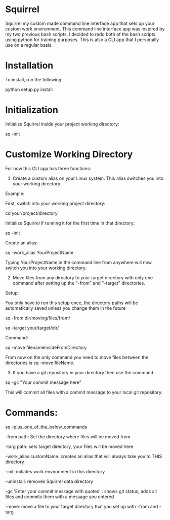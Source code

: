 # Squirrel

Squirrel my custom made command line interface app that sets up your custom work environment.
This command line interface app was inspired by my two previous bash scripts,
I decided to redo both of the bash scripts using python for training purposes.
This is also a CLI app that I personally use on a regular basis.

# Installation

To install, run the following:

python setup.py install

# Initialization

Initialize Squirrel inside your project working directory:

sq -init

# Customize Working Directory

For now this CLI app has three functions:
1) Create a custom alias on your Linux system.
This alias switches you into your working directory.

Example: 

First, switch into your working project directory:

cd your/project/directory

Initialize Squirrel if running it for the first time in that directory:

sq -init

Create an alias:

sq -work_alias YourProjectName

Typing YourProjectName in the command line from anywhere will now switch 
you into your working directory.

2) Move files from any directory to your target directory with only
one command after setting up the "-from" and "-target" directories.

Setup:

You only have to run this setup once, the directory
paths will be automatically saved unless you change them
in the future

sq -from dir/moving/files/from/

sq -target your/target/dir/

Command:

sq -move filenameInsideFromDirectory

From now on the only command you need to move files between 
the directories is sq -move fileName.

3) If you have a git repository in your directory then use the command

sq -gc "Your commit message here"

This will commit all files with a commit message to your local git repository. 


# Commands:

sq -plus_one_of_the_below_commands

-from path: Set the directory where files will be moved from

-targ path: sets target directory, your files will be moved here

-work_alias customName: creates an alias that will always take you to THIS directory

-init: initiates work environment in this directory

-uninstall: removes Squirrel data directory

-gc 'Enter your commit message with quotes' : shows git status, adds all files and commits them with a message you entered

-move: move a file to your target directory that you set up with -from and -targ

